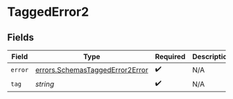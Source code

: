# TaggedError2


## Fields

| Field                                                                                     | Type                                                                                      | Required                                                                                  | Description                                                                               |
| ----------------------------------------------------------------------------------------- | ----------------------------------------------------------------------------------------- | ----------------------------------------------------------------------------------------- | ----------------------------------------------------------------------------------------- |
| `error`                                                                                   | [errors.SchemasTaggedError2Error](../../../sdk/models/errors/schemastaggederror2error.md) | :heavy_check_mark:                                                                        | N/A                                                                                       |
| `tag`                                                                                     | *string*                                                                                  | :heavy_check_mark:                                                                        | N/A                                                                                       |